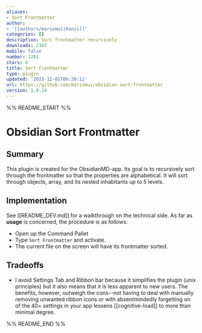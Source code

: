 ```yaml
---
aliases:
- Sort Frontmatter
author:
- '[[authors/mariomui|Kanzi]]'
categories: []
description: Sort frontmatter recursively
downloads: 2347
mobile: false
number: 1281
stars: 6
title: Sort Frontmatter
type: plugin
updated: '2023-12-01T06:30:12'
url: https://github.com/mariomui/obsidian-sort-frontmatter
version: 1.0.24
---
```


%% README_START %%

# Obsidian Sort Frontmatter

## Summary

This plugin is created for the ObsidianMD-app. Its goal is to recursively sort through the frontmatter so that the properties are alphabetical. It will sort through objects, array, and its nested inhabitants up to 5 levels.

## Implementation

See [[README_DEV.md]] for a walkthrough on the technical side.
As far as **usage** is concerned, the procedure is as follows:

- Open up the Command Pallet
- Type `Sort Frontmatter` and activate.
- The current file on the screen will have its frontmatter sorted.

## Tradeoffs

- I avoid Settings Tab and Ribbon bar because it simplifies the plugin (unix principles) but it also means that it is less apparent to new users. The benefits, however, outweigh the cons--not having to deal with manually removing unwanted ribbon icons or with absentmindedly forgetting on of the 40+ settings in your app lessens [[cognitive-load]] to more than minimal degree.


%% README_END %%